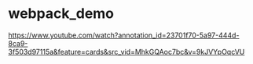 # webpack_demo
https://www.youtube.com/watch?annotation_id=23701f70-5a97-444d-8ca9-3f503d97115a&feature=cards&src_vid=MhkGQAoc7bc&v=9kJVYpOqcVU
